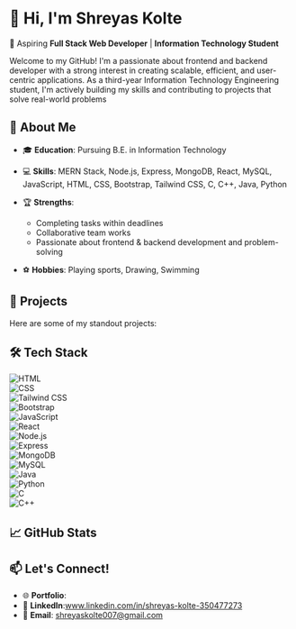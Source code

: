 # 👋 Hi, I'm **Shreyas Kolte**

🚀 Aspiring **Full Stack Web Developer** | **Information Technology Student**

Welcome to my GitHub! I'm a passionate about frontend and backend developer with a strong interest in creating scalable, efficient, and user-centric applications. As a third-year Information Technology Engineering student, I'm actively building my skills and contributing to projects that solve real-world problems

## 🌟 About Me

- 🎓 **Education**: Pursuing B.E. in Information Technology

- 💻 **Skills**: MERN Stack, Node.js, Express, MongoDB, React, MySQL, JavaScript, HTML, CSS, Bootstrap, Tailwind CSS, C, C++, Java, Python

- 🏆 **Strengths**:
  - Completing tasks within deadlines
  - Collaborative team works
  - Passionate about frontend & backend development and problem-solving
    
- ⚽ **Hobbies**: Playing sports, Drawing, Swimming

## 💼 Projects

Here are some of my standout projects:

## 🛠️ **Tech Stack**

![HTML](https://img.shields.io/badge/HTML-E34F26?style=flat&logo=html5&logoColor=white)  
![CSS](https://img.shields.io/badge/CSS-1572B6?style=flat&logo=css3&logoColor=white)  
![Tailwind CSS](https://img.shields.io/badge/Tailwind%20CSS-06B6D4?style=flat&logo=tailwindcss&logoColor=white)  
![Bootstrap](https://img.shields.io/badge/Bootstrap-7952B3?style=flat&logo=bootstrap&logoColor=white)  
![JavaScript](https://img.shields.io/badge/JavaScript-F7DF1E?style=flat&logo=javascript&logoColor=black)  
![React](https://img.shields.io/badge/React-61DAFB?style=flat&logo=react&logoColor=black)  
![Node.js](https://img.shields.io/badge/Node.js-339933?style=flat&logo=node.js&logoColor=white)  
![Express](https://img.shields.io/badge/Express-000000?style=flat&logo=express&logoColor=white)  
![MongoDB](https://img.shields.io/badge/MongoDB-47A248?style=flat&logo=mongodb&logoColor=white)  
![MySQL](https://img.shields.io/badge/MySQL-4479A1?style=flat&logo=mysql&logoColor=white)  
![Java](https://img.shields.io/badge/Java-007396?style=flat&logo=java&logoColor=white)  
![Python](https://img.shields.io/badge/Python-3776AB?style=flat&logo=python&logoColor=white)  
![C](https://img.shields.io/badge/C-A8B9CC?style=flat&logo=c&logoColor=white)  
![C++](https://img.shields.io/badge/C++-00599C?style=flat&logo=cplusplus&logoColor=white)



## 📈 **GitHub Stats**

## 📫 **Let's Connect!**

- 🌐 **Portfolio**: 
- 🔗 **LinkedIn**:www.linkedin.com/in/shreyas-kolte-350477273
- 📧 **Email**: shreyaskolte007@gmail.com
